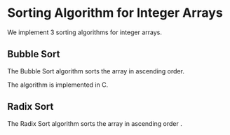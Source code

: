 # Sorting Algorithm for Integer Arrays

We implement 3 sorting algorithms for integer arrays.

## Bubble Sort

The Bubble Sort algorithm sorts the array in ascending order.

The algorithm is implemented in C.

## Radix Sort

The Radix Sort algorithm sorts the array in ascending order .
